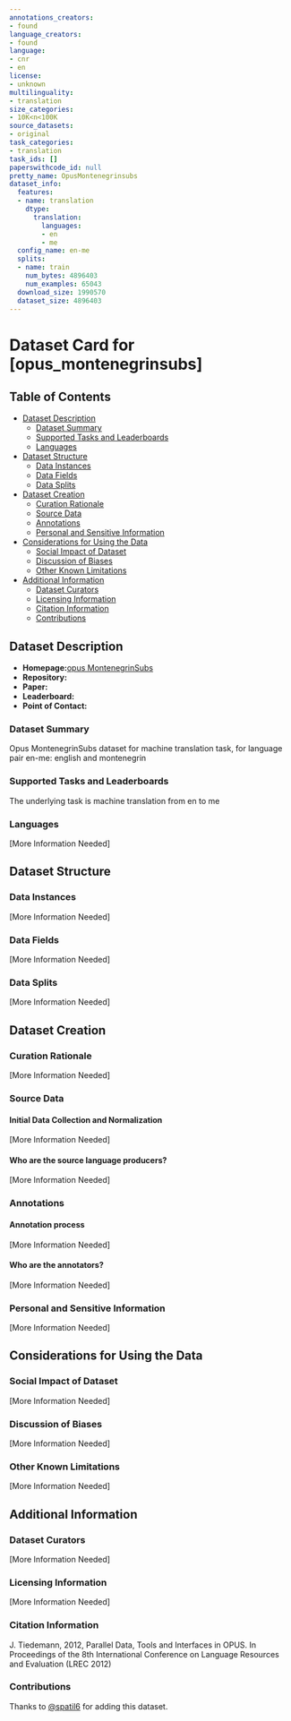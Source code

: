 ```yaml
---
annotations_creators:
- found
language_creators:
- found
language:
- cnr
- en
license:
- unknown
multilinguality:
- translation
size_categories:
- 10K<n<100K
source_datasets:
- original
task_categories:
- translation
task_ids: []
paperswithcode_id: null
pretty_name: OpusMontenegrinsubs
dataset_info:
  features:
  - name: translation
    dtype:
      translation:
        languages:
        - en
        - me
  config_name: en-me
  splits:
  - name: train
    num_bytes: 4896403
    num_examples: 65043
  download_size: 1990570
  dataset_size: 4896403
---
```


# Dataset Card for [opus_montenegrinsubs]

## Table of Contents
- [Dataset Description](#dataset-description)
  - [Dataset Summary](#dataset-summary)
  - [Supported Tasks and Leaderboards](#supported-tasks-and-leaderboards)
  - [Languages](#languages)
- [Dataset Structure](#dataset-structure)
  - [Data Instances](#data-instances)
  - [Data Fields](#data-fields)
  - [Data Splits](#data-splits)
- [Dataset Creation](#dataset-creation)
  - [Curation Rationale](#curation-rationale)
  - [Source Data](#source-data)
  - [Annotations](#annotations)
  - [Personal and Sensitive Information](#personal-and-sensitive-information)
- [Considerations for Using the Data](#considerations-for-using-the-data)
  - [Social Impact of Dataset](#social-impact-of-dataset)
  - [Discussion of Biases](#discussion-of-biases)
  - [Other Known Limitations](#other-known-limitations)
- [Additional Information](#additional-information)
  - [Dataset Curators](#dataset-curators)
  - [Licensing Information](#licensing-information)
  - [Citation Information](#citation-information)
  - [Contributions](#contributions)

## Dataset Description

- **Homepage:**[opus MontenegrinSubs ](http://opus.nlpl.eu/MontenegrinSubs.php)
- **Repository:**
- **Paper:**
- **Leaderboard:**
- **Point of Contact:**

### Dataset Summary

Opus MontenegrinSubs dataset for machine translation task, for language pair en-me: english and montenegrin

### Supported Tasks and Leaderboards

The underlying task is machine translation from en to me

### Languages

[More Information Needed]

## Dataset Structure

### Data Instances

[More Information Needed]

### Data Fields

[More Information Needed]

### Data Splits

[More Information Needed]

## Dataset Creation

### Curation Rationale

[More Information Needed]

### Source Data

#### Initial Data Collection and Normalization

[More Information Needed]

#### Who are the source language producers?

[More Information Needed]

### Annotations

#### Annotation process

[More Information Needed]

#### Who are the annotators?

[More Information Needed]

### Personal and Sensitive Information

[More Information Needed]

## Considerations for Using the Data

### Social Impact of Dataset

[More Information Needed]

### Discussion of Biases

[More Information Needed]

### Other Known Limitations

[More Information Needed]

## Additional Information

### Dataset Curators

[More Information Needed]

### Licensing Information

[More Information Needed]

### Citation Information

 J. Tiedemann, 2012, Parallel Data, Tools and Interfaces in OPUS. In Proceedings of the 8th International Conference on Language Resources and Evaluation (LREC 2012)

### Contributions

Thanks to [@spatil6](https://github.com/spatil6) for adding this dataset.